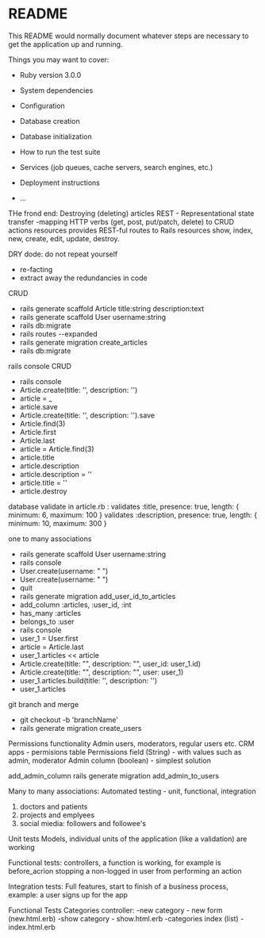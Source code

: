 # README

This README would normally document whatever steps are necessary to get the
application up and running.

Things you may want to cover:

- Ruby version
  3.0.0
- System dependencies

- Configuration

- Database creation

- Database initialization

- How to run the test suite

- Services (job queues, cache servers, search engines, etc.)

- Deployment instructions

- ...

THe frond end: Destroying (deleting) articles
REST - Representational state transfer -mapping HTTP verbs (get, post, put/patch, delete) to CRUD actions
resources provides REST-ful routes to Rails resources
show, index, new, create, edit, update, destroy.

DRY dode: do not repeat yourself

- re-facting
- extract away the redundancies in code

CRUD

- rails generate scaffold Article title:string description:text
- rails generate scaffold User username:string
- rails db:migrate
- rails routes --expanded
- rails generate migration create_articles
- rails db:migrate

rails console CRUD

- rails console
- Article.create(title: '', description: '')
- article = \_
- article.save
- Article.create(title: '', description: '').save
- Article.find(3)
- Article.first
- Article.last
- article = Article.find(3)
- article.title
- article.description
- article.description = ''
- article.title = ''
- article.destroy

database validate
in article.rb :
validates :title, presence: true, length: { minimum: 6, maximum: 100 }
validates :description, presence: true, length: { minimum: 10, maximum: 300 }

one to many associations

- rails generate scaffold User username:string
- rails console
- User.create(username: " ")
- User.create(username: " ")
- quit
- rails generate migration add_user_id_to_articles
- add_column :articles, :user_id, :int
- has_many :articles
- belongs_to :user
- rails console
- user_1 = User.first
- article = Article.last
- user_1.articles << article
- Article.create(title: "", description: "", user_id: user_1.id)
- Article.create(title: "", description: "", user: user_1)
- user_1.articles.build(title: '', description: '')
- user_1.articles

git branch and merge

- git checkout -b 'branchName'
- rails generate migration create_users

Permissions functionality
Admin users, moderators, regular users etc.
CRM apps - permisions table
Permissions field (String) - with values such as admin, moderator
Admin column (boolean) - simplest solution

add_admin_column
rails generate migration add_admin_to_users

Many to many associations:
Automated testing - unit, functional, integration

1. doctors and patients
2. projects and emplyees
3. social miedia: followers and followee's

Unit tests Models, individual units of the application (like a validation) are working

Functional tests: controllers, a function is working, for example is before_acrion stopping a non-logged in user from performing an action

Integration tests: Full features, start to finish of a business process, example: a user signs up for the app

Functional Tests
Categories controller:
-new category - new form (new.html.erb)
-show category - show.html.erb
-categories index (list) - index.html.erb
